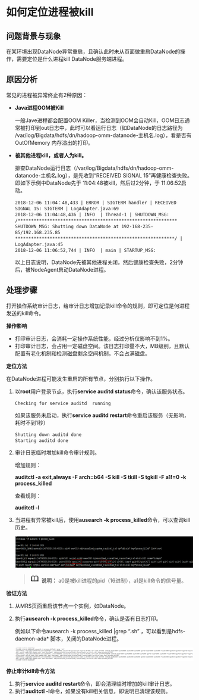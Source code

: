 # 如何定位进程被kill<a name="mrs_03_0137"></a>

## 问题背景与现象<a name="zh-cn_topic_0167275628_section5966838993845"></a>

在某环境出现DataNode异常重启，且确认此时未从页面做重启DataNode的操作，需要定位是什么进程kill DataNode服务端进程。

## 原因分析<a name="zh-cn_topic_0167275628_section231689269397"></a>

常见的进程被异常终止有2种原因：

-   **Java进程OOM被Kill**

    一般Jave进程都会配置OOM Killer，当检测到OOM会自动Kill，OOM日志通常被打印到out日志中，此时可以看运行日志（如DataNode的日志路径为 /var/log/Bigdata/hdfs/dn/hadoop-omm-datanode-主机名.log），看是否有OutOfMemory 内存溢出的打印。


-   **被其他进程kill，或者人为kill。**

    排查DataNode运行日志（/var/log/Bigdata/hdfs/dn/hadoop-omm-datanode-主机名.log），是先收到“RECEIVED SIGNAL 15”再健康检查失败。即如下示例中DataNode先于 11:04:48被kill，然后过2分钟，于 11:06:52启动。

    ```
    2018-12-06 11:04：48,433 | ERROR | SIGTERM handler | RECEIVED SIGNAL 15: SIGTERM | LogAdapter.java:69
    2018-12-06 11:04:48,436 | INFO  | Thread-1 | SHUTDOWN_MSG:
    /************************************************************
    SHUTDOWN_MSG: Shutting down DataNode at 192-168-235-85/192.168.235.85
    ************************************************************/ | LogAdapter.java:45
    2018-12-06 11:06:52,744 | INFO  | main | STARTUP_MSG:
    ```

    以上日志说明，DataNode先被其他进程关闭，然后健康检查失败，2分钟后，被NodeAgent启动DataNode进程。


## 处理步骤<a name="zh-cn_topic_0167275628_section4029653894947"></a>

打开操作系统审计日志，给审计日志增加记录kill命令的规则，即可定位是何进程发送的kill命令。

**操作影响**

-   打印审计日志，会消耗一定操作系统性能，经过分析仅影响不到1%。
-   打印审计日志，会占用一定磁盘空间。该日志打印量不大，MB级别，且默认配置有老化机制和检测磁盘剩余空间机制，不会占满磁盘。

**定位方法**

在DataNode进程可能发生重启的所有节点，分别执行以下操作。

1.  以**root**用户登录节点，执行**service auditd status**命令，确认该服务状态。

    ```
    Checking for service auditd  running
    ```

    如果该服务未启动，执行**service auditd restart**命令重启该服务（无影响，耗时不到1秒）

    ```
    Shutting down auditd done
    Starting auditd done
    ```

2.  审计日志临时增加kill命令审计规则。

    增加规则：

    **auditctl -a exit,always -F arch=b64 -S kill -S tkill -S tgkill -F a1!=0 -k process\_killed**

    查看规则：

    **auditctl -l**

3.  当进程有异常被kill后，使用**ausearch -k process\_killed**命令，可以查询kill历史。

    ![](figures/c00313340-应用组件PDU-02_productdoc2-image-5f1f0517-5aad-4145-a84d-d5af587f5cf2.png)

    >![](public_sys-resources/icon-note.gif) **说明：** 
    >a0是被kill进程的pid（16进制），a1是kill命令的信号量。


**验证方法**

1.  从MRS页面重启该节点一个实例，如DataNode。
2.  执行**ausearch -k process\_killed**命令，确认是否有日志打印。

    例如以下命令ausearch -k process\_killed |grep “.sh” ，可以看到是hdfs-daemon-ada\* 脚本，关闭的DataNode进程。

    ![](figures/c00313340-应用组件PDU-02_productdoc2-image-2bc43d8b-a64d-4281-aa0c-14758fcdd336.png)


**停止审计kill命令方法**

1.  执行**service auditd restart**命令，即会清理临时增加的kill审计日志。
2.  执行**auditctl -l**命令，如果没有kill相关信息，即说明已清理该规则。

